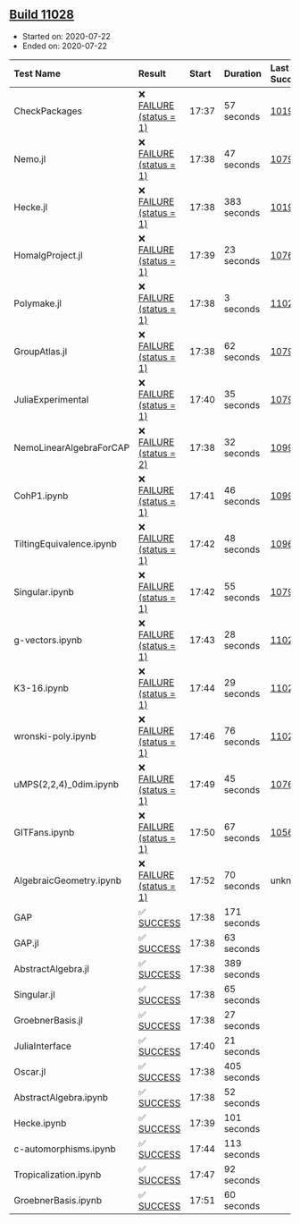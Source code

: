 ## [Build 11028](https://oscarci.mathematik.uni-kl.de/job/oscar/11028/)

* Started on: 2020-07-22
* Ended on: 2020-07-22

| Test Name    | Result | Start | Duration | Last Success | First Failure |
|:-------------|:-------|:------|:---------|:-------------|:--------------|
| CheckPackages | ❌ [FAILURE (status = 1)](https://oscarci.mathematik.uni-kl.de/job/oscar/11028/artifact/logs/build-11028/CheckPackages.log) | 17:37 | 57 seconds | [10197](https://oscarci.mathematik.uni-kl.de/job/oscar/10197/) | [10198](https://oscarci.mathematik.uni-kl.de/job/oscar/10198/) |
| Nemo.jl | ❌ [FAILURE (status = 1)](https://oscarci.mathematik.uni-kl.de/job/oscar/11028/artifact/logs/build-11028/Nemo.jl.log) | 17:38 | 47 seconds | [10790](https://oscarci.mathematik.uni-kl.de/job/oscar/10790/) | [10791](https://oscarci.mathematik.uni-kl.de/job/oscar/10791/) |
| Hecke.jl | ❌ [FAILURE (status = 1)](https://oscarci.mathematik.uni-kl.de/job/oscar/11028/artifact/logs/build-11028/Hecke.jl.log) | 17:38 | 383 seconds | [10197](https://oscarci.mathematik.uni-kl.de/job/oscar/10197/) | [10198](https://oscarci.mathematik.uni-kl.de/job/oscar/10198/) |
| HomalgProject.jl | ❌ [FAILURE (status = 1)](https://oscarci.mathematik.uni-kl.de/job/oscar/11028/artifact/logs/build-11028/HomalgProject.jl.log) | 17:39 | 23 seconds | [10765](https://oscarci.mathematik.uni-kl.de/job/oscar/10765/) | [10766](https://oscarci.mathematik.uni-kl.de/job/oscar/10766/) |
| Polymake.jl | ❌ [FAILURE (status = 1)](https://oscarci.mathematik.uni-kl.de/job/oscar/11028/artifact/logs/build-11028/Polymake.jl.log) | 17:38 | 3 seconds | [11023](https://oscarci.mathematik.uni-kl.de/job/oscar/11023/) | [11024](https://oscarci.mathematik.uni-kl.de/job/oscar/11024/) |
| GroupAtlas.jl | ❌ [FAILURE (status = 1)](https://oscarci.mathematik.uni-kl.de/job/oscar/11028/artifact/logs/build-11028/GroupAtlas.jl.log) | 17:38 | 62 seconds | [10790](https://oscarci.mathematik.uni-kl.de/job/oscar/10790/) | [10791](https://oscarci.mathematik.uni-kl.de/job/oscar/10791/) |
| JuliaExperimental | ❌ [FAILURE (status = 1)](https://oscarci.mathematik.uni-kl.de/job/oscar/11028/artifact/logs/build-11028/JuliaExperimental.log) | 17:40 | 35 seconds | [10790](https://oscarci.mathematik.uni-kl.de/job/oscar/10790/) | [10791](https://oscarci.mathematik.uni-kl.de/job/oscar/10791/) |
| NemoLinearAlgebraForCAP | ❌ [FAILURE (status = 2)](https://oscarci.mathematik.uni-kl.de/job/oscar/11028/artifact/logs/build-11028/NemoLinearAlgebraForCAP.log) | 17:38 | 32 seconds | [10999](https://oscarci.mathematik.uni-kl.de/job/oscar/10999/) | [11000](https://oscarci.mathematik.uni-kl.de/job/oscar/11000/) |
| CohP1.ipynb | ❌ [FAILURE (status = 1)](https://oscarci.mathematik.uni-kl.de/job/oscar/11028/artifact/logs/build-11028/CohP1.ipynb.log) | 17:41 | 46 seconds | [10999](https://oscarci.mathematik.uni-kl.de/job/oscar/10999/) | [11000](https://oscarci.mathematik.uni-kl.de/job/oscar/11000/) |
| TiltingEquivalence.ipynb | ❌ [FAILURE (status = 1)](https://oscarci.mathematik.uni-kl.de/job/oscar/11028/artifact/logs/build-11028/TiltingEquivalence.ipynb.log) | 17:42 | 48 seconds | [10962](https://oscarci.mathematik.uni-kl.de/job/oscar/10962/) | [10963](https://oscarci.mathematik.uni-kl.de/job/oscar/10963/) |
| Singular.ipynb | ❌ [FAILURE (status = 1)](https://oscarci.mathematik.uni-kl.de/job/oscar/11028/artifact/logs/build-11028/Singular.ipynb.log) | 17:42 | 55 seconds | [10790](https://oscarci.mathematik.uni-kl.de/job/oscar/10790/) | [10791](https://oscarci.mathematik.uni-kl.de/job/oscar/10791/) |
| g-vectors.ipynb | ❌ [FAILURE (status = 1)](https://oscarci.mathematik.uni-kl.de/job/oscar/11028/artifact/logs/build-11028/g-vectors.ipynb.log) | 17:43 | 28 seconds | [11023](https://oscarci.mathematik.uni-kl.de/job/oscar/11023/) | [11024](https://oscarci.mathematik.uni-kl.de/job/oscar/11024/) |
| K3-16.ipynb | ❌ [FAILURE (status = 1)](https://oscarci.mathematik.uni-kl.de/job/oscar/11028/artifact/logs/build-11028/K3-16.ipynb.log) | 17:44 | 29 seconds | [11023](https://oscarci.mathematik.uni-kl.de/job/oscar/11023/) | [11024](https://oscarci.mathematik.uni-kl.de/job/oscar/11024/) |
| wronski-poly.ipynb | ❌ [FAILURE (status = 1)](https://oscarci.mathematik.uni-kl.de/job/oscar/11028/artifact/logs/build-11028/wronski-poly.ipynb.log) | 17:46 | 76 seconds | [11025](https://oscarci.mathematik.uni-kl.de/job/oscar/11025/) | [11026](https://oscarci.mathematik.uni-kl.de/job/oscar/11026/) |
| uMPS(2,2,4)_0dim.ipynb | ❌ [FAILURE (status = 1)](https://oscarci.mathematik.uni-kl.de/job/oscar/11028/artifact/logs/build-11028/uMPS-2-2-4-_0dim.ipynb.log) | 17:49 | 45 seconds | [10765](https://oscarci.mathematik.uni-kl.de/job/oscar/10765/) | [10766](https://oscarci.mathematik.uni-kl.de/job/oscar/10766/) |
| GITFans.ipynb | ❌ [FAILURE (status = 1)](https://oscarci.mathematik.uni-kl.de/job/oscar/11028/artifact/logs/build-11028/GITFans.ipynb.log) | 17:50 | 67 seconds | [10566](https://oscarci.mathematik.uni-kl.de/job/oscar/10566/) | [10567](https://oscarci.mathematik.uni-kl.de/job/oscar/10567/) |
| AlgebraicGeometry.ipynb | ❌ [FAILURE (status = 1)](https://oscarci.mathematik.uni-kl.de/job/oscar/11028/artifact/logs/build-11028/AlgebraicGeometry.ipynb.log) | 17:52 | 70 seconds | unknown | unknown |
| GAP | ✅ [SUCCESS](https://oscarci.mathematik.uni-kl.de/job/oscar/11028/artifact/logs/build-11028/GAP.log) | 17:38 | 171 seconds |  |  |
| GAP.jl | ✅ [SUCCESS](https://oscarci.mathematik.uni-kl.de/job/oscar/11028/artifact/logs/build-11028/GAP.jl.log) | 17:38 | 63 seconds |  |  |
| AbstractAlgebra.jl | ✅ [SUCCESS](https://oscarci.mathematik.uni-kl.de/job/oscar/11028/artifact/logs/build-11028/AbstractAlgebra.jl.log) | 17:38 | 389 seconds |  |  |
| Singular.jl | ✅ [SUCCESS](https://oscarci.mathematik.uni-kl.de/job/oscar/11028/artifact/logs/build-11028/Singular.jl.log) | 17:38 | 65 seconds |  |  |
| GroebnerBasis.jl | ✅ [SUCCESS](https://oscarci.mathematik.uni-kl.de/job/oscar/11028/artifact/logs/build-11028/GroebnerBasis.jl.log) | 17:38 | 27 seconds |  |  |
| JuliaInterface | ✅ [SUCCESS](https://oscarci.mathematik.uni-kl.de/job/oscar/11028/artifact/logs/build-11028/JuliaInterface.log) | 17:40 | 21 seconds |  |  |
| Oscar.jl | ✅ [SUCCESS](https://oscarci.mathematik.uni-kl.de/job/oscar/11028/artifact/logs/build-11028/Oscar.jl.log) | 17:38 | 405 seconds |  |  |
| AbstractAlgebra.ipynb | ✅ [SUCCESS](https://oscarci.mathematik.uni-kl.de/job/oscar/11028/artifact/logs/build-11028/AbstractAlgebra.ipynb.log) | 17:38 | 52 seconds |  |  |
| Hecke.ipynb | ✅ [SUCCESS](https://oscarci.mathematik.uni-kl.de/job/oscar/11028/artifact/logs/build-11028/Hecke.ipynb.log) | 17:39 | 101 seconds |  |  |
| c-automorphisms.ipynb | ✅ [SUCCESS](https://oscarci.mathematik.uni-kl.de/job/oscar/11028/artifact/logs/build-11028/c-automorphisms.ipynb.log) | 17:44 | 113 seconds |  |  |
| Tropicalization.ipynb | ✅ [SUCCESS](https://oscarci.mathematik.uni-kl.de/job/oscar/11028/artifact/logs/build-11028/Tropicalization.ipynb.log) | 17:47 | 92 seconds |  |  |
| GroebnerBasis.ipynb | ✅ [SUCCESS](https://oscarci.mathematik.uni-kl.de/job/oscar/11028/artifact/logs/build-11028/GroebnerBasis.ipynb.log) | 17:51 | 60 seconds |  |  |
